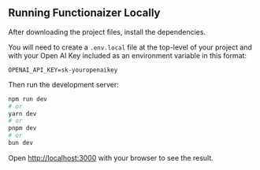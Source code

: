 ## Running Functionaizer Locally

After downloading the project files, install the dependencies.

You will need to create a `.env.local` file at the top-level of your project and with your Open AI Key included as an environment variable in this format:

```
OPENAI_API_KEY=sk-youropenaikey
```

Then run the development server:

```bash
npm run dev
# or
yarn dev
# or
pnpm dev
# or
bun dev
```

Open [http://localhost:3000](http://localhost:3000) with your browser to see the result.


